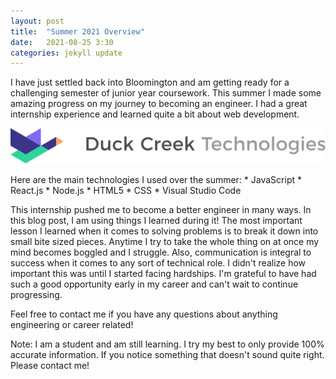```yaml
---
layout: post
title:  "Summer 2021 Overview"
date:   2021-08-25 3:30
categories: jekyll update
---
```

I have just settled back into Bloomington and am getting ready for a challenging semester of
junior year coursework.
This summer I made some amazing progress on my journey to becoming an engineer. I had a great
internship experience and learned quite a bit about web development.
<p> </p>
<img src="/assets/duckLogo.svg"/>
<p> </p>
Here are the main technologies I used over the summer:
* JavaScript
* React.js
* Node.js
* HTML5
* CSS
* Visual Studio Code
<p> </p>
This internship pushed me to become a better engineer in many ways. In this blog post, I am using things I learned during it!
The most important lesson I learned when it comes to solving problems is to break it down into small bite sized pieces. Anytime I try to take the whole thing on at once my mind becomes boggled and I struggle. Also, communication is integral to success
when it comes to any sort of technical role. I didn't realize how important this was until I started facing hardships.
I'm grateful to have had such a good opportunity early in my career and can't wait to continue progressing.
<p> </p>
Feel free to contact me if you have any questions about anything engineering or career related!


<p>
  <p>
    Note: I am a student and am still learning. I try my best to only provide 100% accurate information. If you notice something that doesn't sound quite right. Please contact me!
  </p>
</p>
